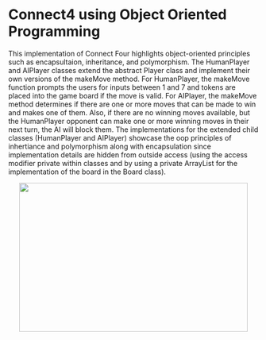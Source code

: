 # Connect4 using Object Oriented Programming
This implementation of Connect Four highlights object-oriented principles such as encapsultaion, inheritance, and polymorphism. The HumanPlayer and AIPlayer classes extend the abstract Player class and implement their own versions of the makeMove method. For HumanPlayer, the makeMove function prompts the users for inputs between 1 and 7 and tokens are placed into the game board if the move is valid. For AIPlayer, the makeMove method determines if there are one or more moves that can be made to win and makes one of them. Also, if there are no winning moves available, but the HumanPlayer opponent can make one or more winning moves in their next turn, the AI will block them. The implementations for the extended child classes (HumanPlayer and AIPlayer) showcase the oop principles of inhertiance and polymorphism along with encapsulation since implementation details are hidden from outside access (using the access modifier private within classes and by using a private ArrayList for the implementation of the board in the Board class). 

<p align="center">
  <img width="460" height="300" src="[https://picsum.photos/460/300](https://github.com/HimashaK/Connect4/assets/90633056/ddd0e8ca-bffb-4ea5-ab06-769e27039a71)https://github.com/HimashaK/Connect4/assets/90633056/ddd0e8ca-bffb-4ea5-ab06-769e27039a71">
</p>
